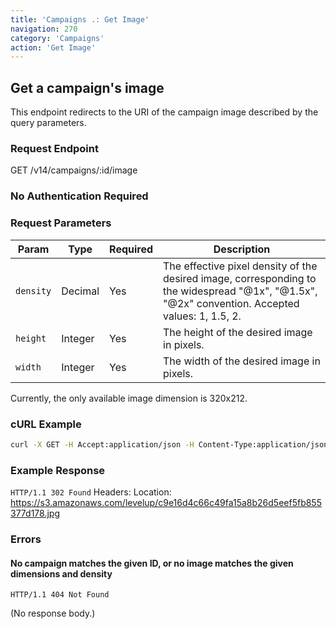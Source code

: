 ```yaml
---
title: 'Campaigns .: Get Image'
navigation: 270
category: 'Campaigns'
action: 'Get Image'
---
```

Get a campaign's image
---

This endpoint redirects to the URI of the campaign image described by the query parameters.

### Request Endpoint

<div class="http-request">
  <span class="http-verb">GET</span> /v14/campaigns/:id/image
</div>

### No Authentication Required

### Request Parameters

| Param     | Type    | Required | Description                                                                                                                                     |
|-----------|---------|----------|-------------------------------------------------------------------------------------------------------------------------------------------------|
| `density` | Decimal | Yes      | The effective pixel density of the desired image, corresponding to the widespread "@1x", "@1.5x", "@2x" convention. Accepted values: 1, 1.5, 2. |
| `height`  | Integer | Yes      | The height of the desired image in pixels.                                                                                                      |
| `width`   | Integer | Yes      | The width of the desired image in pixels.                                                                                                       |

Currently, the only available image dimension is 320x212.

### cURL Example
```bash
curl -X GET -H Accept:application/json -H Content-Type:application/json https://api.thelevelup.com/v14/campaigns/2/image?density=1&height=212&width=320
```

### Example Response

`HTTP/1.1 302 Found`
Headers:
Location: https://s3.amazonaws.com/levelup/c9e16d4c66c49fa15a8b26d5eef5fb855377d178.jpg


### Errors

#### No campaign matches the given ID, or no image matches the given dimensions and density

`HTTP/1.1 404 Not Found`

(No response body.)
